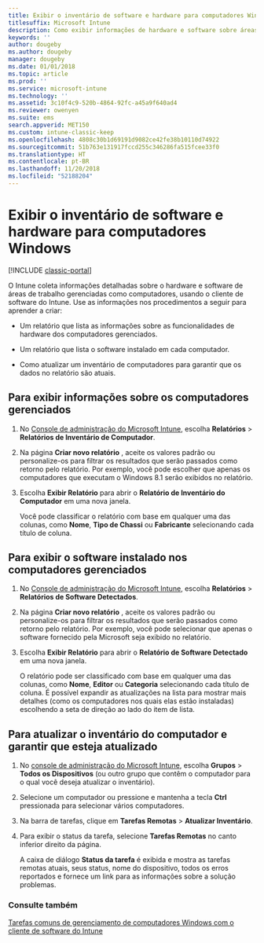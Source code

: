 ```yaml
---
title: Exibir o inventário de software e hardware para computadores Windows
titlesuffix: Microsoft Intune
description: Como exibir informações de hardware e software sobre áreas de trabalho do Windows gerenciadas como computadores com o cliente de software do Intune.
keywords: ''
author: dougeby
ms.author: dougeby
manager: dougeby
ms.date: 01/01/2018
ms.topic: article
ms.prod: ''
ms.service: microsoft-intune
ms.technology: ''
ms.assetid: 3c10f4c9-520b-4864-92fc-a45a9f640ad4
ms.reviewer: owenyen
ms.suite: ems
search.appverid: MET150
ms.custom: intune-classic-keep
ms.openlocfilehash: 4808c30b1d69191d9082ce42fe38b10110d74922
ms.sourcegitcommit: 51b763e131917fccd255c346286fa515fcee33f0
ms.translationtype: HT
ms.contentlocale: pt-BR
ms.lasthandoff: 11/20/2018
ms.locfileid: "52188204"
---
```

# <a name="view-hardware-and-software-inventory-for-windows-pcs"></a>Exibir o inventário de software e hardware para computadores Windows

[!INCLUDE [classic-portal](includes/classic-portal.md)]

O Intune coleta informações detalhadas sobre o hardware e software de áreas de trabalho gerenciadas como computadores, usando o cliente de software do Intune. Use as informações nos procedimentos a seguir para aprender a criar:

-   Um relatório que lista as informações sobre as funcionalidades de hardware dos computadores gerenciados.

-   Um relatório que lista o software instalado em cada computador.

-   Como atualizar um inventário de computadores para garantir que os dados no relatório são atuais.

## <a name="to-display-information-about-pcs-you-manage"></a>Para exibir informações sobre os computadores gerenciados

1.  No [Console de administração do Microsoft Intune](https://manage.microsoft.com/), escolha **Relatórios** &gt; **Relatórios de Inventário de Computador**.

2.  Na página **Criar novo relatório** , aceite os valores padrão ou personalize-os para filtrar os resultados que serão passados como retorno pelo relatório. Por exemplo, você pode escolher que apenas os computadores que executam o Windows 8.1 serão exibidos no relatório.

3.  Escolha **Exibir Relatório** para abrir o **Relatório de Inventário do Computador** em uma nova janela.

    Você pode classificar o relatório com base em qualquer uma das colunas, como **Nome**, **Tipo de Chassi** ou **Fabricante** selecionando cada título de coluna.

## <a name="to-display-software-installed-on-pcs-you-manage"></a>Para exibir o software instalado nos computadores gerenciados

1.  No [Console de administração do Microsoft Intune](https://manage.microsoft.com/), escolha **Relatórios** &gt; **Relatórios de Software Detectados**.

2.  Na página **Criar novo relatório** , aceite os valores padrão ou personalize-os para filtrar os resultados que serão passados como retorno pelo relatório. Por exemplo, você pode selecionar que apenas o software fornecido pela Microsoft seja exibido no relatório.

3.  Escolha **Exibir Relatório** para abrir o **Relatório de Software Detectado** em uma nova janela.

    O relatório pode ser classificado com base em qualquer uma das colunas, como **Nome**, **Editor** ou **Categoria** selecionando cada título de coluna. É possível expandir as atualizações na lista para mostrar mais detalhes (como os computadores nos quais elas estão instaladas) escolhendo a seta de direção ao lado do item de lista.

## <a name="to-refresh-computer-inventory-to-ensure-it-is-current"></a>Para atualizar o inventário do computador e garantir que esteja atualizado

1.  No [console de administração do Microsoft Intune](https://manage.microsoft.com/), escolha **Grupos** &gt; **Todos os Dispositivos** (ou outro grupo que contêm o computador para o qual você deseja atualizar o inventário).

2.  Selecione um computador ou pressione e mantenha a tecla **Ctrl** pressionada para selecionar vários computadores.

3.  Na barra de tarefas, clique em **Tarefas Remotas** &gt; **Atualizar Inventário**.

4.  Para exibir o status da tarefa, selecione **Tarefas Remotas** no canto inferior direito da página.

    A caixa de diálogo **Status da tarefa** é exibida e mostra as tarefas remotas atuais, seus status, nome do dispositivo, todos os erros reportados e fornece um link para as informações sobre a solução problemas.

### <a name="see-also"></a>Consulte também

[Tarefas comuns de gerenciamento de computadores Windows com o cliente de software do Intune](common-windows-pc-management-tasks-with-the-microsoft-intune-computer-client.md)